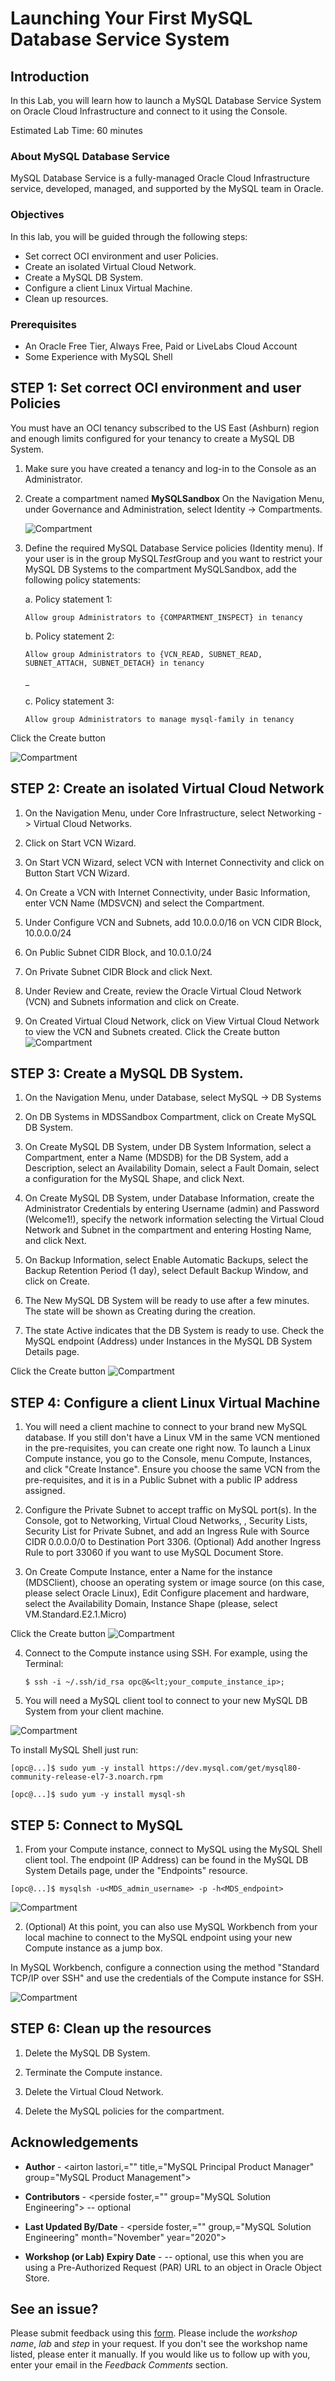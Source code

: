 # Launching Your First MySQL Database Service System

## Introduction

In this Lab, you will learn how to launch a MySQL Database Service System on Oracle Cloud Infrastructure and connect to it using the Console.

Estimated Lab Time: 60 minutes

### About MySQL Database Service

MySQL Database Service is a fully-managed Oracle Cloud Infrastructure service, developed, managed, and supported by the MySQL team in Oracle.

### Objectives

In this lab, you will be guided through the following steps:

- Set correct OCI environment and user Policies. 
- Create an isolated Virtual Cloud Network.
- Create a MySQL DB System.
- Configure a client Linux Virtual Machine.
- Clean up resources.

### Prerequisites

- An Oracle Free Tier, Always Free, Paid or LiveLabs Cloud Account
- Some Experience with MySQL Shell

## **STEP 1**: Set correct OCI environment and user Policies

You must have an OCI tenancy subscribed to the US East (Ashburn) region and enough limits configured for your tenancy to create a MySQL DB System.

1. Make sure you have created a tenancy and log-in to the Console as an Administrator.

2. Create a compartment named **MySQLSandbox** On the Navigation Menu, under Governance and Administration, select Identity -> Compartments. 

    ![Compartment](./images/compartments.png " ")

3. Define the required MySQL Database Service policies (Identity menu).
    If your user is in the group MySQL*Test*Group and you want to restrict your MySQL DB Systems to the compartment MySQLSandbox, add the following policy statements:


    a. Policy statement 1:

    ```
    Allow group Administrators to {COMPARTMENT_INSPECT} in tenancy
    ```

    b. Policy statement 2:

    ```
    Allow group Administrators to {VCN_READ, SUBNET_READ, SUBNET_ATTACH, SUBNET_DETACH} in tenancy
    ```

    \_<br>

    c. Policy statement 3:

    ```
    Allow group Administrators to manage mysql-family in tenancy
    ```
Click the Create button

![Compartment](./images/policy.png " ")

## **STEP 2:** Create an isolated Virtual Cloud Network

1. On the Navigation Menu, under Core Infrastructure, select Networking -> Virtual Cloud Networks.

2. Click on Start VCN Wizard.

3. On Start VCN Wizard, select VCN with Internet Connectivity and click on Button Start VCN Wizard.

4. On Create a VCN with Internet Connectivity, under Basic Information, enter VCN Name (MDSVCN) and select the Compartment.

5. Under Configure VCN and Subnets, add 10.0.0.0/16 on VCN CIDR Block, 10.0.0.0/24

6. On Public Subnet CIDR Block, and 10.0.1.0/24

7. On Private Subnet CIDR Block and click Next.

8. Under Review and Create, review the Oracle Virtual Cloud Network (VCN) and Subnets information and click on Create.

9. On Created Virtual Cloud Network, click on View Virtual Cloud Network to view the VCN and Subnets created. Click the Create button 
![Compartment](./images/vcn4.png " ")


## **STEP 3:** Create a MySQL DB System.

1. On the Navigation Menu, under Database, select MySQL -> DB Systems

2. On DB Systems in MDSSandbox Compartment, click on Create MySQL DB System.

3. On Create MySQL DB System, under DB System Information, select a Compartment, enter a Name (MDSDB) for the DB System, add a Description, select an Availability Domain, select a Fault Domain, select a configuration for the MySQL Shape, and click Next.

4. On Create MySQL DB System, under Database Information, create the Administrator Credentials by entering Username (admin) and Password (Welcome1!), specify the network information selecting the Virtual Cloud Network and Subnet in the compartment and entering Hosting Name, and click Next.

5. On Backup Information, select Enable Automatic Backups, select the Backup Retention Period (1 day), select Default Backup Window, and click on Create.

6. The New MySQL DB System will be ready to use after a few minutes. The state will be shown as Creating during the creation.

7. The state Active indicates that the DB System is ready to use. Check the MySQL endpoint (Address) under Instances in the MySQL DB System Details page. 

Click the Create button 
![Compartment](./images/mds4.png " ")



## **STEP 4:** Configure a client Linux Virtual Machine

1. You will need a client machine to connect to your brand new MySQL database. If you still don't have a Linux VM in the same VCN mentioned in the pre-requisites, you can create one right now. To launch a Linux Compute instance, you go to the Console, menu Compute, Instances, and click "Create Instance". Ensure you choose the same VCN from the pre-requisites, and it is in a Public Subnet with a public IP address assigned.

2. Configure the Private Subnet to accept traffic on MySQL port(s). In the Console, got to Networking, Virtual Cloud Networks, <your vcn="" name="">, Security Lists, Security List for Private Subnet, and add an Ingress Rule with Source CIDR 0.0.0.0/0 to Destination Port 3306. (Optional) Add another Ingress Rule to port 33060 if you want to use MySQL Document Store.</your>

3. On Create Compute Instance, enter a Name for the instance (MDSClient), choose an operating system or image source (on this case, please select Oracle Linux), Edit Configure placement and hardware, select the Availability Domain, Instance Shape (please, select VM.Standard.E2.1.Micro)

Click the Create button 
![Compartment](./images/compute4.png " ")

4. Connect to the Compute instance using SSH. For example, using the Terminal:

    `$ ssh -i ~/.ssh/id_rsa opc@&<lt;your_compute_instance_ip>;`

5. You will need a MySQL client tool to connect to your new MySQL DB System from your client machine. 

![Compartment](./images/connect1.png " ")

To install MySQL Shell just run:

 `[opc@...]$ sudo yum -y install https://dev.mysql.com/get/mysql80-community-release-el7-3.noarch.rpm`

 `[opc@...]$ sudo yum -y install mysql-sh`
 

## **STEP 5:** Connect to MySQL

1. From your Compute instance, connect to MySQL using the MySQL Shell client tool. 
The endpoint (IP Address) can be found in the MySQL DB System Details page, under the "Endpoints" resource. 

`[opc@...]$ mysqlsh -u<MDS_admin_username> -p -h<MDS_endpoint>`

![Compartment](./images/shellconnect.png " ")



2. (Optional) At this point, you can also use MySQL Workbench from your local machine to connect to the MySQL endpoint using your new Compute instance as a jump box. 

In MySQL Workbench, configure a connection using the method "Standard TCP/IP over SSH" and use the credentials of the Compute instance for SSH.

![Compartment](./images/workbench.png " ")

## **STEP 6:** Clean up the resources

1. Delete the MySQL DB System.

2. Terminate the Compute instance.

3. Delete the Virtual Cloud Network.

4. Delete the MySQL policies for the compartment.



## Acknowledgements

- **Author** \- <airton lastori,="" title,="MySQL Principal Product Manager" group="MySQL Product Management"></airton>

- **Contributors** \- <perside foster,="" group="MySQL Solution Engineering"> -- optional</perside>

- **Last Updated By/Date** \- <perside foster,="" group,="MySQL Solution Engineering" month="November" year="2020"></perside>

- **Workshop (or Lab) Expiry Date** \- <month year=""> -- optional, use this when you are using a Pre-Authorized Request (PAR) URL to an object in Oracle Object Store.</month>


## See an issue?

Please submit feedback using this [form](<https://apexapps.oracle.com/pls/apex/f?p=133:1:::::P1_FEEDBACK:1>). Please include the *workshop name*, *lab* and *step* in your request. If you don't see the workshop name listed, please enter it manually. If you would like us to follow up with you, enter your email in the *Feedback Comments* section.

<!-- Downloaded from Tutorial Creator on Tue Nov 03 2020 20:15:32 GMT-0500 (Eastern Standard Time) -->